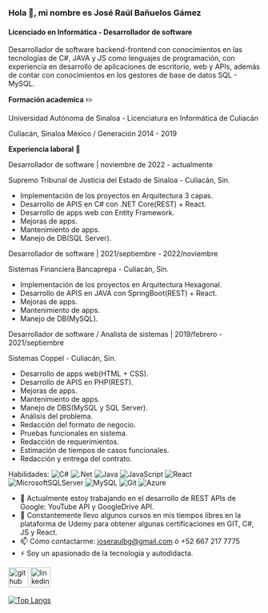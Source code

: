 ### Hola 👋, mi nombre es José Raúl Bañuelos Gámez
#### Licenciado en Informática - Desarrollador de software
Desarrollador de software backend-frontend con conocimientos en las tecnologías de C#, JAVA y JS como lenguajes de programación, con experiencia en desarrollo de aplicaciones de escritorio, web y APIs, además de contar con conocimientos en los gestores de base de datos SQL - MySQL.

**Formación academica** ✏️

Universidad Autónoma de Sinaloa - Licenciatura en Informática de Culiacán

Culiacán, Sinaloa México / Generación 2014 - 2019


**Experiencia laboral** 💼

Desarrollador de software | noviembre de 2022 - actualmente

Supremo Tribunal de Justicia del Estado de Sinaloa - Culiacán, Sin.
- Implementación de los proyectos en Arquitectura 3 capas.
- Desarrollo de APIS en C# con .NET Core(REST) + React.
- Desarrollo de apps web con Entity Framework.
- Mejoras de apps.
- Mantenimiento de apps.
- Manejo de DB(SQL Server).

Desarrollador de software | 2021/septiembre - 2022/noviembre

Sistemas Financiera Bancaprepa - Culiacán, Sin.
- Implementación de los proyectos en Arquitectura Hexagonal.
- Desarrollo de APIS en JAVA con SpringBoot(REST) + React.
- Mejoras de apps.
- Mantenimiento de apps.
- Manejo de DB(MySQL).

Desarrollador de software / Analista de sistemas | 2019/febrero - 2021/septiembre

Sistemas Coppel - Culiacán, Sin.
- Desarrollo de apps web(HTML + CSS).
- Desarrollo de APIS en PHP(REST).
- Mejoras de apps.
- Mantenimiento de apps.
- Manejo de DBS(MySQL y SQL Server).
- Análisis del problema.
- Redacción del formato de negocio.
- Pruebas funcionales en sistema.
- Redacción de requerimientos.
- Estimación de tiempos de casos funcionales.
- Redacción y entrega del contrato.


Habilidades: ![C#](https://img.shields.io/badge/c%23-%23239120.svg?style=for-the-badge&logo=csharp&logoColor=white) ![.Net](https://img.shields.io/badge/.NET-5C2D91?style=for-the-badge&logo=.net&logoColor=white) ![Java](https://img.shields.io/badge/java-%23ED8B00.svg?style=for-the-badge&logo=openjdk&logoColor=white) ![JavaScript](https://img.shields.io/badge/javascript-%23323330.svg?style=for-the-badge&logo=javascript&logoColor=%23F7DF1E) ![React](https://img.shields.io/badge/react-%2320232a.svg?style=for-the-badge&logo=react&logoColor=%2361DAFB) ![MicrosoftSQLServer](https://img.shields.io/badge/Microsoft%20SQL%20Server-CC2927?style=for-the-badge&logo=microsoft%20sql%20server&logoColor=white) ![MySQL](https://img.shields.io/badge/mysql-4479A1.svg?style=for-the-badge&logo=mysql&logoColor=white) ![Git](https://img.shields.io/badge/git-%23F05033.svg?style=for-the-badge&logo=git&logoColor=white) ![Azure](https://img.shields.io/badge/azure-%230072C6.svg?style=for-the-badge&logo=microsoftazure&logoColor=white)

- 🔭 Actualmente estoy trabajando en el desarrollo de REST APIs de Google: YouTube API y GoogleDrive API.
- 🌱 Constantemente llevo algunos cursos en mis tiempos libres en la plataforma de Udemy para obtener algunas certificaciones en GIT, C#, JS y React. 
- 📫 Cómo contactarme: joseraulbg@gmail.com ó +52 667 217 7775
- ⚡ Soy un apasionado de la tecnología y autodidacta.


[<img src='https://cdn.jsdelivr.net/npm/simple-icons@3.0.1/icons/github.svg' alt='github' height='40'>](https://github.com/joseraulbg07)  [<img src='https://cdn.jsdelivr.net/npm/simple-icons@3.0.1/icons/linkedin.svg' alt='linkedin' height='40'>](https://www.linkedin.com/in/www.linkedin.com/in/josé-raúl-bañuelos-gámez-8b2b78196/)  

[![Top Langs](https://github-readme-stats.vercel.app/api/top-langs/?username=joseraulbg07)](https://github.com/anuraghazra/github-readme-stats)

